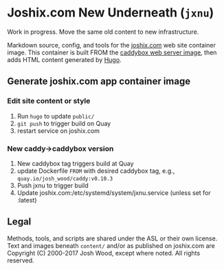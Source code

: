 # Joshix.com New Underneath (`jxnu`)

Work in progress. Move the same old content to new infrastructure.

Markdown source, config, and tools for the [joshix.com][jx] web site container image. This container is built FROM the [caddybox web server image][caddybox], then adds HTML content generated by [Hugo][hugo].

##  Generate joshix.com app container image

### Edit site content or style

1. Run `hugo` to update `public/`
2. `git push` to trigger build on Quay
3. restart service on joshix.com

### New caddy->caddybox version

1. New caddybox tag triggers build at Quay
2. update Dockerfile `FROM` with desired caddybox tag, e.g., `quay.io/josh_wood/caddy:v0.10.3`
3. Push jxnu to trigger build
4. Update joshix.com:/etc/systemd/system/jxnu.service (unless set for :latest)

## Legal

Methods, tools, and scripts are shared under the ASL or their own license. Text and images beneath `content/` and/or as published on joshix.com are Copyright (C) 2000-2017 Josh Wood, except where noted. All rights reserved.


[caddybox]: https://github.com/joshix/caddybox
[hugo]: https://gohugo.io/
[jx]: https://joshix.com/
